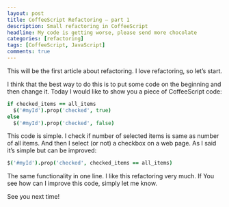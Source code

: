 ```yaml
---
layout: post
title: CoffeeScript Refactoring – part 1
description: Small refactoring in CoffeeScript
headline: My code is getting worse, please send more chocolate
categories: [refactoring]
tags: [CoffeeScript, JavaScript]
comments: true
---
```


This will be the first article about refactoring. I love refactoring, so let’s start.

I think that the best way to do this is to put some code on the beginning and then change it. Today I would like to show you a piece of CoffeeScript code:

```coffee
if checked_items == all_items
  $('#myId').prop('checked', true)
else
  $('#myId').prop('checked', false)
```

This code is simple. I check if number of selected items is same as number of all items. And then I select (or not) a checkbox on a web page. As I said it’s simple but can be improved:

```coffee
$('#myId').prop('checked', checked_items == all_items)
```
The same functionality in one line. I like this refactoring very much. If You see how can I improve this code, simply let me know.

See you next time!

